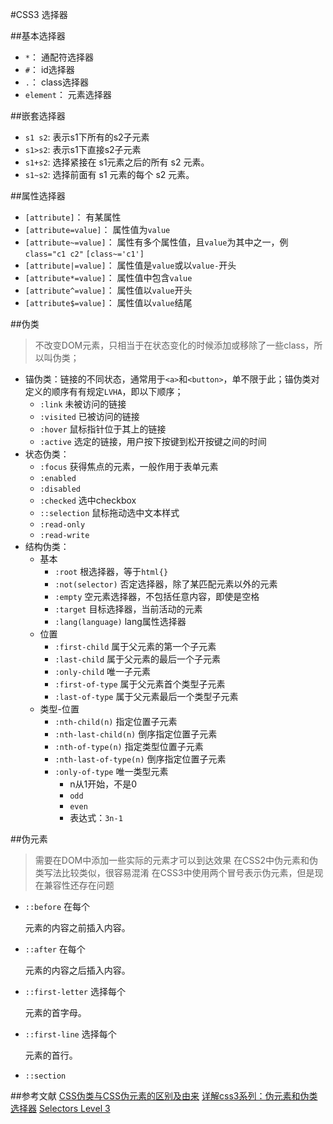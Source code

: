 #CSS3 选择器

##基本选择器
+ `*`：			通配符选择器
+ `#`：			id选择器
+ `.`：			class选择器
+ `element`：	元素选择器

##嵌套选择器
+ `s1 s2`:	表示s1下所有的s2子元素
+ `s1>s2`:	表示s1下直接s2子元素
+ `s1+s2`:	选择紧接在 s1元素之后的所有 s2 元素。
+ `s1~s2`:	选择前面有 s1 元素的每个 s2 元素。

##属性选择器
+ `[attribute]`：			有某属性
+ `[attribute=value]`：		属性值为`value`
+ `[attribute~=value]`：	属性有多个属性值，且`value`为其中之一，例`class="c1 c2"` `[class~='c1']`
+ `[attribute|=value]`：	属性值是`value`或以`value-`开头
+ `[attribute*=value]`：	属性值中包含`value`
+ `[attribute^=value]`：	属性值以`value`开头
+ `[attribute$=value]`：	属性值以`value`结尾

##伪类
> 不改变DOM元素，只相当于在状态变化的时候添加或移除了一些class，所以叫伪类；

+ 锚伪类：链接的不同状态，通常用于`<a>`和`<button>`，单不限于此；锚伪类对定义的顺序有有规定`LVHA`，即以下顺序；
	* `:link`		未被访问的链接
	* `:visited`	已被访问的链接
	* `:hover`		鼠标指针位于其上的链接
	* `:active`		选定的链接，用户按下按键到松开按键之间的时间
+ 状态伪类：
	* `:focus`		获得焦点的元素，一般作用于表单元素
	* `:enabled`	
	* `:disabled`	
	* `:checked`	选中checkbox
	* `::selection`	鼠标拖动选中文本样式
	* `:read-only`	
	* `:read-write`	
+ 结构伪类：
	* 基本
		- `:root`				根选择器，等于`html{}`
		- `:not(selector)`		否定选择器，除了某匹配元素以外的元素
		- `:empty`				空元素选择器，不包括任意内容，即使是空格
		- `:target`				目标选择器，当前活动的元素
		- `:lang(language)`		lang属性选择器
	* 位置
		- `:first-child`		属于父元素的第一个子元素
		- `:last-child`			属于父元素的最后一个子元素
		- `:only-child`			唯一子元素
		- `:first-of-type`		属于父元素首个类型子元素
		- `:last-of-type`		属于父元素最后一个类型子元素
	* 类型-位置
		- `:nth-child(n)`			指定位置子元素
		- `:nth-last-child(n)`		倒序指定位置子元素
		- `:nth-of-type(n)`			指定类型位置子元素
		- `:nth-last-of-type(n)`	倒序指定位置子元素
		- `:only-of-type`			唯一类型元素
			+ n从1开始，不是0	
			+ `odd`
			+ `even`
			+ 表达式：`3n-1`

##伪元素
> 需要在DOM中添加一些实际的元素才可以到达效果
> 在CSS2中伪元素和伪类写法比较类似，很容易混淆
> 在CSS3中使用两个冒号表示伪元素，但是现在兼容性还存在问题

+ `::before`			在每个 <p> 元素的内容之前插入内容。
+ `::after`				在每个 <p> 元素的内容之后插入内容。
+ `::first-letter`		选择每个 <p> 元素的首字母。	
+ `::first-line`		选择每个 <p> 元素的首行。	
+ `::section`


##参考文献
[CSS伪类与CSS伪元素的区别及由来](http://swordair.com/origin-and-difference-between-css-pseudo-classes-and-pseudo-elements/)
[详解css3系列：伪元素和伪类选择器](https://segmentfault.com/a/1190000000657084)
[Selectors Level 3](https://www.w3.org/TR/selectors/#selectors)